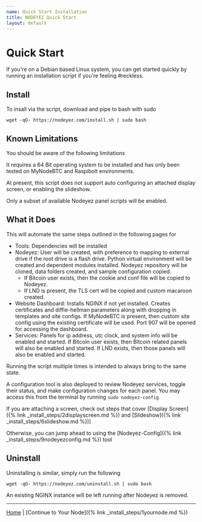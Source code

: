 ```yaml
---
name: Quick Start Installation
title: NODEYEZ Quick Start
layout: default
---
```


# Quick Start

If you're on a Debian based Linux system, you can get started quickly by
running an installation script if you're feeling #reckless.

## Install

To insall via the script, download and pipe to bash with sudo
```shell
wget -qO- https://nodeyez.com/install.sh | sudo bash
```

## Known Limitations

You should be aware of the following limitations

It requires a 64 Bit operating system to be installed and has only been
tested on MyNodeBTC and Raspibolt environments.

At present, this script does not support auto configuring an attached
display screen, or enabling the slideshow.

Only a subset of available Nodeyez panel scripts will be enabled.

## What it Does

This will automate the same steps outlined in the following pages for

- Tools: Dependencies will be installed
- Nodeyez: User will be created, with preference to mapping to external drive if the root drive is a flash drive.  Python virtual environment will be created and dependent modules installed.  Nodeyez repository will be cloned, data folders created, and sample configuration copied.  
  - If Bitcoin user exists, then the cookie and conf file will be copied to Nodeyez. 
  - If LND is present, the TLS cert will be copied and custom macaroon created.
- Website Dashboard: Installs NGINX if not yet installed. Creates certificates and diffie-hellman parameters along with dropping in templates and site configs.  If MyNodeBTC
is present, then custom site config using the existing certificate will be used. Port 907 
will be opened for accessing the dashboard.
- Services: Panels for ip address, utc clock, and system info will be enabled and started. If Bitcoin user exists, then Bitcoin related panels will also be enabled and started. If LND exists, then those panels will also be enabled and started.

Running the script multiple times is intended to always bring to the same state. 

A configuration tool is also deployed to review Nodeyez services, toggle their status,
and make configuration changes for each panel.  You may access this from the terminal
by running `sudo nodeyez-config`

If you are attaching a screen, check out steps that cover
[Display Screen]({% link _install_steps/2displayscreen.md %}) and 
[Slideshow]({% link _install_steps/6slideshow.md %})]

Otherwise, you can jump ahead to using the [Nodeyez-Config]({% link _install_steps/9nodeyezconfig.md %}) tool

## Uninstall

Uninstalling is similar, simply run the following
```shell
wget -qO- https://nodeyez.com/uninstall.sh | sudo bash
```

An existing NGINX instance will be left running after Nodeyez is removed.

---

[Home](../) | [Continue to Your Node]({% link _install_steps/1yournode.md %})